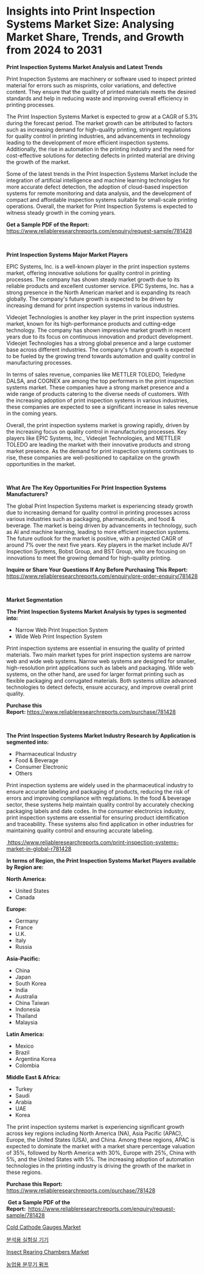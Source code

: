 <p><h1>Insights into Print Inspection Systems Market Size: Analysing Market Share, Trends, and Growth from 2024 to 2031</h1></p><p><strong>Print Inspection Systems Market Analysis and Latest Trends</strong></p>
<p><p>Print Inspection Systems are machinery or software used to inspect printed material for errors such as misprints, color variations, and defective content. They ensure that the quality of printed materials meets the desired standards and help in reducing waste and improving overall efficiency in printing processes.</p><p>The Print Inspection Systems Market is expected to grow at a CAGR of 5.3% during the forecast period. The market growth can be attributed to factors such as increasing demand for high-quality printing, stringent regulations for quality control in printing industries, and advancements in technology leading to the development of more efficient inspection systems. Additionally, the rise in automation in the printing industry and the need for cost-effective solutions for detecting defects in printed material are driving the growth of the market.</p><p>Some of the latest trends in the Print Inspection Systems Market include the integration of artificial intelligence and machine learning technologies for more accurate defect detection, the adoption of cloud-based inspection systems for remote monitoring and data analysis, and the development of compact and affordable inspection systems suitable for small-scale printing operations. Overall, the market for Print Inspection Systems is expected to witness steady growth in the coming years.</p></p>
<p><strong>Get a Sample PDF of the Report:&nbsp;</strong> <a href="https://www.reliableresearchreports.com/enquiry/request-sample/781428">https://www.reliableresearchreports.com/enquiry/request-sample/781428</a></p>
<p>&nbsp;</p>
<p><strong>Print Inspection Systems Major Market Players</strong></p>
<p><p>EPIC Systems, Inc. is a well-known player in the print inspection systems market, offering innovative solutions for quality control in printing processes. The company has shown steady market growth due to its reliable products and excellent customer service. EPIC Systems, Inc. has a strong presence in the North American market and is expanding its reach globally. The company's future growth is expected to be driven by increasing demand for print inspection systems in various industries.</p><p>Videojet Technologies is another key player in the print inspection systems market, known for its high-performance products and cutting-edge technology. The company has shown impressive market growth in recent years due to its focus on continuous innovation and product development. Videojet Technologies has a strong global presence and a large customer base across different industries. The company's future growth is expected to be fueled by the growing trend towards automation and quality control in manufacturing processes.</p><p>In terms of sales revenue, companies like METTLER TOLEDO, Teledyne DALSA, and COGNEX are among the top performers in the print inspection systems market. These companies have a strong market presence and a wide range of products catering to the diverse needs of customers. With the increasing adoption of print inspection systems in various industries, these companies are expected to see a significant increase in sales revenue in the coming years.</p><p>Overall, the print inspection systems market is growing rapidly, driven by the increasing focus on quality control in manufacturing processes. Key players like EPIC Systems, Inc., Videojet Technologies, and METTLER TOLEDO are leading the market with their innovative products and strong market presence. As the demand for print inspection systems continues to rise, these companies are well-positioned to capitalize on the growth opportunities in the market.</p></p>
<p>&nbsp;</p>
<p><strong>What Are The Key Opportunities For Print Inspection Systems Manufacturers?</strong></p>
<p><p>The global Print Inspection Systems market is experiencing steady growth due to increasing demand for quality control in printing processes across various industries such as packaging, pharmaceuticals, and food & beverage. The market is being driven by advancements in technology, such as AI and machine learning, leading to more efficient inspection systems. The future outlook for the market is positive, with a projected CAGR of around 7% over the next five years. Key players in the market include AVT Inspection Systems, Bobst Group, and BST Group, who are focusing on innovations to meet the growing demand for high-quality printing.</p></p>
<p><strong>Inquire or Share Your Questions If Any Before Purchasing This Report:</strong> <a href="https://www.reliableresearchreports.com/enquiry/pre-order-enquiry/781428">https://www.reliableresearchreports.com/enquiry/pre-order-enquiry/781428</a></p>
<p>&nbsp;</p>
<p><strong>Market Segmentation</strong></p>
<p><strong>The Print Inspection Systems Market Analysis by types is segmented into:</strong></p>
<p><ul><li>Narrow Web Print Inspection System</li><li>Wide Web Print Inspection System</li></ul></p>
<p><p>Print inspection systems are essential in ensuring the quality of printed materials. Two main market types for print inspection systems are narrow web and wide web systems. Narrow web systems are designed for smaller, high-resolution print applications such as labels and packaging. Wide web systems, on the other hand, are used for larger format printing such as flexible packaging and corrugated materials. Both systems utilize advanced technologies to detect defects, ensure accuracy, and improve overall print quality.</p></p>
<p><strong>Purchase this Report:&nbsp;</strong><a href="https://www.reliableresearchreports.com/purchase/781428">https://www.reliableresearchreports.com/purchase/781428</a></p>
<p>&nbsp;</p>
<p><strong>The Print Inspection Systems Market Industry Research by Application is segmented into:</strong></p>
<p><ul><li>Pharmaceutical Industry</li><li>Food & Beverage</li><li>Consumer Electronic</li><li>Others</li></ul></p>
<p><p>Print inspection systems are widely used in the pharmaceutical industry to ensure accurate labeling and packaging of products, reducing the risk of errors and improving compliance with regulations. In the food & beverage sector, these systems help maintain quality control by accurately checking packaging labels and date codes. In the consumer electronics industry, print inspection systems are essential for ensuring product identification and traceability. These systems also find application in other industries for maintaining quality control and ensuring accurate labeling.</p></p>
<p><a href="https://www.reliableresearchreports.com/print-inspection-systems-market-in-global-r781428">&nbsp;https://www.reliableresearchreports.com/print-inspection-systems-market-in-global-r781428</a></p>
<p><strong>In terms of Region, the Print Inspection Systems Market Players available by Region are:</strong></p>
<p>
    <p> <strong> North America: </strong>
        <ul>
            <li>United States</li>
            <li>Canada</li>
        </ul>
        </p> 
    <p> <strong> Europe: </strong>
        <ul>
            <li>Germany</li>
            <li>France</li>
            <li>U.K.</li>
            <li>Italy</li>
            <li>Russia</li>
        </ul>
        </p> 
    <p> <strong> Asia-Pacific: </strong>
        <ul>
            <li>China</li>
            <li>Japan</li>
            <li>South Korea</li>
            <li>India</li>
            <li>Australia</li>
            <li>China Taiwan</li>
            <li>Indonesia</li>
            <li>Thailand</li>
            <li>Malaysia</li>
        </ul>
        </p> 
    <p> <strong> Latin America: </strong>
        <ul>
            <li>Mexico</li>
            <li>Brazil</li>
            <li>Argentina Korea</li>
            <li>Colombia</li>
        </ul>
        </p> 
    <p> <strong> Middle East & Africa: </strong>
        <ul>
            <li>Turkey</li>
            <li>Saudi</li>
            <li>Arabia</li>
            <li>UAE</li>
            <li>Korea</li>
        </ul>
    </p>
    </p>
<p><p>The print inspection systems market is experiencing significant growth across key regions including North America (NA), Asia Pacific (APAC), Europe, the United States (USA), and China. Among these regions, APAC is expected to dominate the market with a market share percentage valuation of 35%, followed by North America with 30%, Europe with 25%, China with 5%, and the United States with 5%. The increasing adoption of automation technologies in the printing industry is driving the growth of the market in these regions.</p></p>
<p><strong>Purchase this Report: </strong><a href="https://www.reliableresearchreports.com/purchase/781428">https://www.reliableresearchreports.com/purchase/781428</a></p>
<p>&nbsp;<strong>Get a Sample PDF of the Report:&nbsp;&nbsp;</strong><a href="https://www.reliableresearchreports.com/enquiry/request-sample/781428">https://www.reliableresearchreports.com/enquiry/request-sample/781428</a></p>
<p><strong></strong></p>
<p><p><a href="https://github.com/dx0328/Market-Research-Report-List-2/blob/main/cold-cathode-gauges-market.md">Cold Cathode Gauges Market</a></p><p><a href="https://github.com/fernandotryO5lson96765/Market-Research-Report-List-1/blob/main/837418628646.md">분석용 실험실 기기</a></p><p><a href="https://github.com/Glendatilghmankmgz0rbhwpy/Market-Research-Report-List-2/blob/main/insect-rearing-chambers-market.md">Insect Rearing Chambers Market</a></p><p><a href="https://github.com/CliftonFisher9067/Market-Research-Report-List-1/blob/main/491445528645.md">농업용 분무기 펌프</a></p></p>
